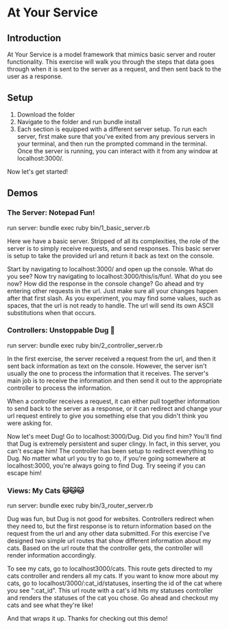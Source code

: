 # At Your Service

## Introduction
At Your Service is a model framework that mimics basic server and router functionality. This exercise will walk you through the steps that data goes through when it is sent to the server as a request, and then sent back to the user as a response.

## Setup
1. Download the folder
2. Navigate to the folder and run bundle install
3. Each section is equipped with a different server setup. To run each server, first make sure that you've exited from any previous servers in your terminal, and then run the prompted command in the terminal. Once the server is running, you can interact with it from any window at localhost:3000/.

Now let's get started!

## Demos
### The Server: Notepad Fun!
run server: bundle exec ruby bin/1_basic_server.rb

Here we have a basic server. Stripped of all its complexities, the role of the server is to simply receive requests, and send responses. This basic server is setup to take the provided url and return it back as text on the console.

Start by navigating to localhost:3000/ and open up the console. What do you see? Now try navigating to localhost:3000/this/is/fun!. What do you see now? How did the response in the console change? Go ahead and try entering other requests in the url. Just make sure all your changes happen after that first slash. As you experiment, you may find some values, such as spaces, that the url is not ready to handle. The url will send its own ASCII substitutions when that occurs.

### Controllers: Unstoppable Dug 🐶
run server: bundle exec ruby bin/2_controller_server.rb

In the first exercise, the server received a request from the url, and then it sent back information as text on the console. However, the server isn't usually the one to process the information that it receives. The server's main job is to receive the information and then send it out to the appropriate controller to process the information.

When a controller receives a request, it can either pull together information to send back to the server as a response, or it can redirect and change your url request entirely to give you something else that you didn't think you were asking for.

Now let's meet Dug! Go to localhost:3000/Dug. Did you find him? You'll find that Dug is extremely persistent and super clingy. In fact, in this server, you can't escape him! The controller has been setup to redirect everything to Dug. No matter what url you try to go to, if you're going somewhere at localhost:3000, you're always going to find Dug. Try seeing if you can escape him!

### Views: My Cats 🐱🐱🐱
run server: bundle exec ruby bin/3_router_server.rb

Dug was fun, but Dug is not good for websites. Controllers redirect when they need to, but the first response is to return information based on the request from the url and any other data submitted. For this exercise I've designed two simple url routes that show different information about my cats. Based on the url route that the controller gets, the controller will render information accordingly.

To see my cats, go to localhost3000/cats. This route gets directed to my cats controller and renders all my cats. If you want to know more about my cats, go to localhost/3000/:cat_id/statuses, inserting the id of the cat where you see ":cat_id". This url route with a cat's id hits my statuses controller and renders the statuses of the cat you chose. Go ahead and checkout my cats and see what they're like!

And that wraps it up. Thanks for checking out this demo!

